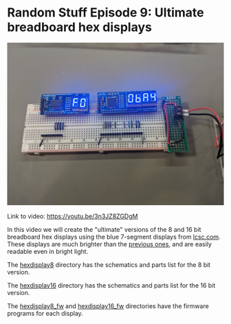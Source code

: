 # Random Stuff Episode 9: Ultimate breadboard hex displays

![Picture of hex displays in a test circuit](img/hexdisplays.jpg)

Link to video: <https://youtu.be/3n3JZ8ZGDgM>

In this video we will create the "ultimate" versions of the 8 and 16
bit breadboard hex displays using the blue 7-segment displays from
[lcsc.com](https://lcsc.com/en).  These displays are much brighter than
the [previous ones](../Episode07), and are easily readable even in bright
light.

The [hexdisplay8](hexdisplay8) directory has the schematics and parts
list for the 8 bit version.

The [hexdisplay16](hexdisplay16) directory has the schematics and parts
list for the 16 bit version.

The [hexdisplay8\_fw](hexdisplay8_fw) and [hexdisplay16\_fw](hexdisplay16_fw)
directories have the firmware programs for each display.

